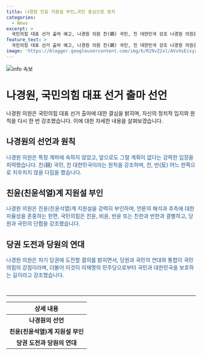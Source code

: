 ```yaml
---
title: 나경원 친윤 지원설 부인…국민 중심으로 정치
categories:
  - News
excerpt: >
  국민의힘 대표 선거 출마 예고, 나경원 의원 친(親) 국민, 친 대한민국 강조 나경원 의원은 특정 계파에 편승하지 않았다며 친(親)도 반(反)도 없었음을 강조하며 친윤(윤석열)계 지원설을 부정했다. 또한, 친한(동훈)과 반한과 결별을 선언하고 당원과 국민을 통합하고자 했다.
feature_text: >
  국민의힘 대표 선거 출마 예고, 나경원 의원 친(親) 국민, 친 대한민국 강조 나경원 의원은 특정 계파에 편승하지 않았다며 친(親)도 반(反)도 없었음을 강조하며 친윤(윤석열)계 지원설을 부정했다. 또한, 친한(동훈)과 반한과 결별을 선언하고 당원과 국민을 통합하고자 했다.
image: 'https://blogger.googleusercontent.com/img/b/R29vZ2xl/AVvXsEixyZcFfHzMRdzZMjFBmAUKJYCLCGyLL1o632UiGVXcaFdKo_bkvkuCioo0uUKlGfBVcT3P84aROyZIXSBEx3Aw5nCQ3pTgDom1WDC4m8eifvWiAmWEEVb4x6G_l8C0QH225ldMjyaFvpxGEBGNO37VmDTDMHGhJPq73UglMfDca1-0aw/s1600/blogspot.png'
---
```


<p><img src="https://blogger.googleusercontent.com/img/b/R29vZ2xl/AVvXsEixyZcFfHzMRdzZMjFBmAUKJYCLCGyLL1o632UiGVXcaFdKo_bkvkuCioo0uUKlGfBVcT3P84aROyZIXSBEx3Aw5nCQ3pTgDom1WDC4m8eifvWiAmWEEVb4x6G_l8C0QH225ldMjyaFvpxGEBGNO37VmDTDMHGhJPq73UglMfDca1-0aw/s1600/blogspot.png" alt="info 속보" /></p>

<h1>나경원, 국민의힘 대표 선거 출마 선언</h1>

<p data-ke-size="size16">나경원 의원은 국민의힘 대표 선거 출마에 대한 결심을 밝히며, 자신의 정치적 입지와 원칙을 다시 한 번 강조했습니다. 이에 대한 자세한 내용을 살펴보겠습니다.</p>

<h2 data-ke-size="size26">나경원의 선언과 원칙</h2>

<p><span style="color: #1a5490;">나경원 의원은 특정 계파에 속하지 않았고, 앞으로도 그럴 계획이 없다는 강력한 입장을 피력했습니다. 친(親) 국민, 친 대한민국이라는 원칙을 강조하며, 친, 반(反) 어느 한쪽으로 치우치지 않을 다짐을 했습니다.</span></p>

<h2 data-ke-size="size26">친윤(친윤석열)계 지원설 부인</h2>

<p><span style="color: #1a5490;">나경원 의원은 친윤(친윤석열)계 지원설을 강력히 부인하며, 언론의 해석과 추측에 대한 자율성을 존중하는 한편, 국민의힘은 친윤, 비윤, 반윤 또는 친한과 반한과 결별하고, 당원과 국민의 단합을 강조했습니다.</span></p>

<h2 data-ke-size="size26">당권 도전과 당원의 연대</h2>

<p><span style="color: #1a5490;">나경원 의원은 차기 당권에 도전할 결의를 밝히면서, 당원과 국민의 연대와 통합이 국민의힘의 강점이라며, 더불어 이것이 이재명의 민주당으로부터 국민과 대한민국을 보호하는 길이라고 강조했습니다.</span></p>

<p data-ke-size="size16">&nbsp;</p>

<hr>

<table>
<thead>
<tr>
<th style="text-align: center;">상세 내용</th>
</tr>
</thead>
<tbody>
<tr>
<td style="text-align: center; height: 17px;"><b>나경원의 선언</b></td>
</tr>
<tr>
<td style="text-align: center; height: 17px;"><b>친윤(친윤석열)계 지원설 부인</b></td>
</tr>
<tr>
<td style="text-align: center; height: 17px;"><b>당권 도전과 당원의 연대</b></td>
</tr>
</tbody>
</table>

<p data-ke-size="size16">&nbsp;</p>

